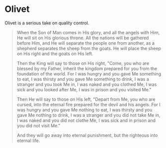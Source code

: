 Olivet
======

Olivet is a serious take on quality control.

> When the Son of Man comes in His glory, and all the angels with Him, He will
> sit on His glorious throne. All the nations will be gathered before Him, and
> He will separate the people one from another, as a shepherd separates the
> sheep from the goats. He will place the sheep on His right and the goats on
> His left.
>
> Then the King will say to those on His right, "Come, you who are blessed by
> my Father, inherit the kingdom prepared for you from the foundation of the
> world.  For I was hungry and you gave Me something to eat, I was thirsty and
> you gave Me something to drink, I was a stranger and you took Me in, I was
> naked and you clothed Me, I was sick and you looked after Me, I was in prison
> and you visited Me."
>
> Then He will say to those on His left, "Depart from Me, you who are cursed,
> into the eternal fire prepared for the devil and his angels. For I was hungry
> and you gave Me nothing to eat, I was thirsty and you gave Me nothing to
> drink, I was a stranger and you did not take Me in, I was naked and you did
> not clothe Me, I was sick and in prison and you did not visit Me."
>
> And they will go away into eternal punishment, but the righteous into eternal
> life.
